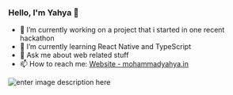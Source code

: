 ### Hello, I'm Yahya 👋


- 🔭 I’m currently working on a project that i started in one recent hackathon
- 🌱 I’m currently learning React Native and TypeScript
- 💬 Ask me about web related stuff 
- 📫 How to reach me: [Website - mohammadyahya.in](https://www.mohammadyahya.in/)

![enter image description here](https://github-readme-stats.vercel.app/api?username=yahya-cloud&&show_icons=true&title_color=ffffff&icon_color=bb2acf&text_color=daf7dc&bg_color=151515)
